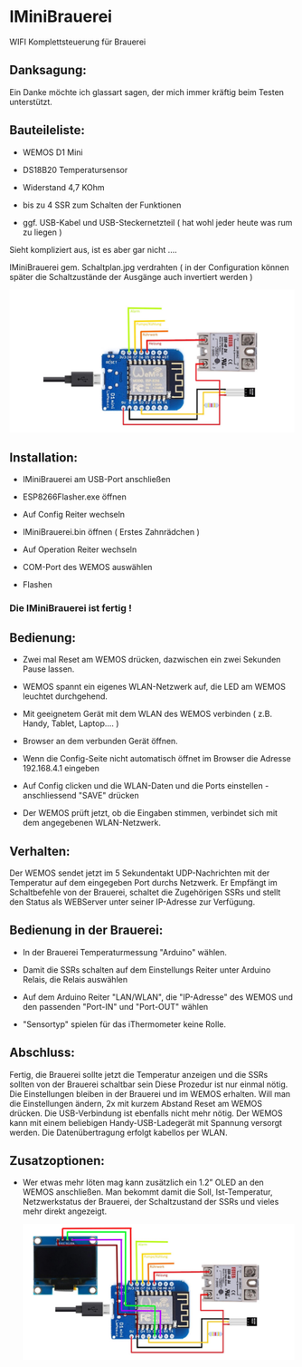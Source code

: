 IMiniBrauerei
=============

WIFI Komplettsteuerung für Brauerei

Danksagung:
-----------

Ein Danke möchte ich glassart sagen, der mich immer kräftig beim Testen
unterstützt.

Bauteileliste:
--------------

-   WEMOS D1 Mini

-   DS18B20 Temperatursensor

-   Widerstand 4,7 KOhm

-   bis zu 4 SSR zum Schalten der Funktionen

-   ggf. USB-Kabel und USB-Steckernetzteil ( hat wohl jeder heute was rum zu
    liegen )

Sieht kompliziert aus, ist es aber gar nicht ....

IMiniBrauerei gem. Schaltplan.jpg verdrahten ( in der Configuration können
später die Schaltzustände der Ausgänge auch invertiert werden )

![Schaltplan](Schaltplan.jpg)

Installation:
-------------

-   IMiniBrauerei am USB-Port anschließen

-   ESP8266Flasher.exe öffnen

-   Auf Config Reiter wechseln

-   IMiniBrauerei.bin öffnen ( Erstes Zahnrädchen )

-   Auf Operation Reiter wechseln

-   COM-Port des WEMOS auswählen

-   Flashen

### Die IMiniBrauerei ist fertig !

Bedienung:
----------

-   Zwei mal Reset am WEMOS drücken, dazwischen ein zwei Sekunden Pause lassen.

-   WEMOS spannt ein eigenes WLAN-Netzwerk auf, die LED am WEMOS leuchtet
    durchgehend.

-   Mit geeignetem Gerät mit dem WLAN des WEMOS verbinden ( z.B. Handy, Tablet,
    Laptop.... )

-   Browser an dem verbunden Gerät öffnen.

-   Wenn die Config-Seite nicht automatisch öffnet im Browser die Adresse
    192.168.4.1 eingeben

-   Auf Config clicken und die WLAN-Daten und die Ports einstellen -
    anschliessend "SAVE" drücken

-   Der WEMOS prüft jetzt, ob die Eingaben stimmen, verbindet sich mit dem
    angegebenen WLAN-Netzwerk.

Verhalten:
----------

Der WEMOS sendet jetzt im 5 Sekundentakt UDP-Nachrichten mit der Temperatur auf
dem eingegeben Port durchs Netzwerk. Er Empfängt im Schaltbefehle von der
Brauerei, schaltet die Zugehörigen SSRs und stellt den Status als WEBServer
unter seiner IP-Adresse zur Verfügung.

Bedienung in der Brauerei:
--------------------------

-   In der Brauerei Temperaturmessung "Arduino" wählen.

-   Damit die SSRs schalten auf dem Einstellungs Reiter unter Arduino Relais,
    die Relais auswählen

-   Auf dem Arduino Reiter "LAN/WLAN", die "IP-Adresse" des WEMOS und den
    passenden "Port-IN" und "Port-OUT" wählen

-   "Sensortyp" spielen für das iThermometer keine Rolle.

Abschluss:
----------

Fertig, die Brauerei sollte jetzt die Temperatur anzeigen und die SSRs sollten
von der Brauerei schaltbar sein Diese Prozedur ist nur einmal nötig. Die
Einstellungen bleiben in der Brauerei und im WEMOS erhalten. Will man die
Einstellungen ändern, 2x mit kurzem Abstand Reset am WEMOS drücken. Die
USB-Verbindung ist ebenfalls nicht mehr nötig. Der WEMOS kann mit einem
beliebigen Handy-USB-Ladegerät mit Spannung versorgt werden. Die
Datenübertragung erfolgt kabellos per WLAN.

Zusatzoptionen:
---------------

-   Wer etwas mehr löten mag kann zusätzlich ein 1.2” OLED  an den WEMOS
    anschließen. Man bekommt damit die Soll, Ist-Temperatur, Netzwerkstatus der
    Brauerei, der Schaltzustand der SSRs und vieles mehr direkt angezeigt.

    ![OLED](OLED.jpg)
